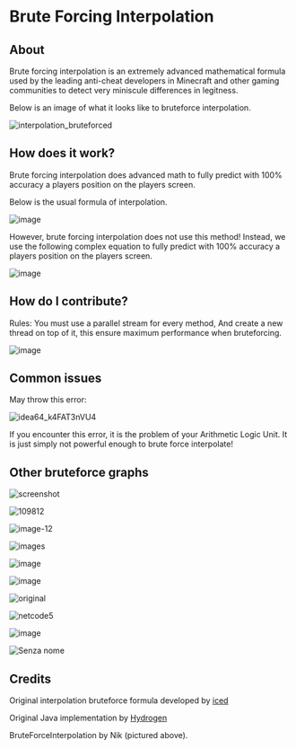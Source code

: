 # Brute Forcing Interpolation 

## About

Brute forcing interpolation is an extremely advanced mathematical formula used by the leading anti-cheat developers in Minecraft and other gaming communities to detect very miniscule differences in legitness.

Below is an image of what it looks like to bruteforce interpolation.

![interpolation_bruteforced](https://user-images.githubusercontent.com/61439310/122414747-0b7e5100-cf90-11eb-8076-fcc0bc12cf08.png)

## How does it work?

Brute forcing interpolation does advanced math to fully predict with 100% accuracy a players position on the players screen.

Below is the usual formula of interpolation.

![image](https://user-images.githubusercontent.com/50290580/122410309-79c11480-cf8c-11eb-95d6-14237c9587c5.png)


However, brute forcing interpolation does not use this method! Instead, we use the following complex equation to fully predict with 100% accuracy a players position on the players screen.

![image](https://media.istockphoto.com/vectors/math-formulas-seamless-pattern-hand-drawn-mathematical-equations-vector-id1226506908?k=6&m=1226506908&s=612x612&w=0&h=NJO-tRITHSOA4j2Y1tILQIBciKqFHC_Z4IKU-XJMa9A=)

## How do I contribute?

Rules: You must use a parallel stream for every method, And create a new thread on top of it, this ensure maximum performance when bruteforcing.

![image](https://user-images.githubusercontent.com/50290580/122411403-66fb0f80-cf8d-11eb-9757-f85e8c94366b.png)

## Common issues

May throw this error:

![idea64_k4FAT3nVU4](https://user-images.githubusercontent.com/67660019/122411666-37480980-cf85-11eb-9af1-33a20b1ca6ed.png)

If you encounter this error, it is the problem of your Arithmetic Logic Unit. It is just simply not powerful enough to brute force interpolate!


## Other bruteforce graphs

![screenshot](https://user-images.githubusercontent.com/67660019/122412443-dbca4b80-cf85-11eb-8320-03c650d55beb.png)

![109812](https://user-images.githubusercontent.com/67660019/122412518-ee448500-cf85-11eb-8376-33398ebf7ec8.png)

![image-12](https://user-images.githubusercontent.com/67660019/122412556-f4d2fc80-cf85-11eb-8caf-61e45eb0a5d7.jpg)

![images](https://user-images.githubusercontent.com/67660019/122412591-fd2b3780-cf85-11eb-9f8d-250ae94d7c02.png)

![image](https://user-images.githubusercontent.com/50290580/122412739-7e86c800-cf8e-11eb-8b9f-aca56b601761.png)

![image](https://user-images.githubusercontent.com/50290580/122412771-85add600-cf8e-11eb-9043-a81aaf126e3d.png)

![original](https://user-images.githubusercontent.com/67660019/122413303-8d697c80-cf86-11eb-9c92-ca9c75167235.jpg)

![netcode5](https://user-images.githubusercontent.com/67660019/122413307-8e021300-cf86-11eb-86a1-e8cd113923ce.png)

![image](https://user-images.githubusercontent.com/50290580/122413572-27cdbe00-cf8f-11eb-8e00-d0de6ffb0f91.png)

![Senza nome](https://user-images.githubusercontent.com/67660019/122413942-0d8fe200-cf87-11eb-94d4-3b77a1b241ad.png)

## Credits
Original interpolation bruteforce formula developed by [iced](https://raisingchildren.net.au/__data/assets/image/0027/49293/Helping-babies-sleep-narrow.jpg)

Original Java implementation by [Hydrogen](https://pbs.twimg.com/profile_images/1392322956831858688/hvCpQ70R_400x400.jpg)

BruteForceInterpolation by Nik (pictured above).
